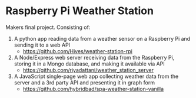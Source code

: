 # Raspberry Pi Weather Station

Makers final project. Consisting of:

1. A python app reading data from a weather sensor on a Raspberry Pi and sending it to a web API
    - <https://github.com/Hives/weather-station-rpi>
2. A Node/Express web server receiving data from the Raspberry Pi, storing it in a Mongo database, and making it available via API
    - <https://github.com/riyadattani/weather_station_server>
3. A JavaScript single-page web app collecting weather data from the server and a 3rd party API and presenting it in graph form
    - <https://github.com/hybridbad/spa-weather-station-vanilla>

